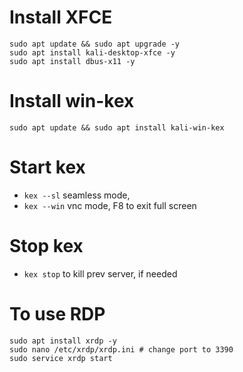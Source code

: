 # Install XFCE
```
sudo apt update && sudo apt upgrade -y
sudo apt install kali-desktop-xfce -y
sudo apt install dbus-x11 -y
```

# Install win-kex
```
sudo apt update && sudo apt install kali-win-kex
```

# Start kex
* `kex --sl`  seamless mode, 
* `kex --win` vnc mode, F8 to exit full screen 

# Stop kex
* `kex stop` to kill prev server, if needed

# To use RDP
```
sudo apt install xrdp -y
sudo nano /etc/xrdp/xrdp.ini # change port to 3390
sudo service xrdp start
```
